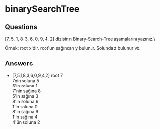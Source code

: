 # binarySearchTree

## Questions
[7, 5, 1, 8, 3, 6, 0, 9, 4, 2] dizisinin Binary-Search-Tree aşamalarını yazınız.\

Örnek: root x'dir. root'un sağından y bulunur. Solunda z bulunur vb.

## Answers

-   [7,5,1,8,3,6,0,9,4,2] 
    root 7\
    7nin soluna 5\
    5'in soluna 1\
    7'nin sağına 8\
    5'in sağına 3\
    8'in soluna 6\
    1'in soluna 0\
    8'in sağına 9\
    1'in sağına 4\
    4'ün soluna 2